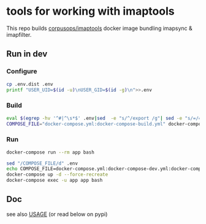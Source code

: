 # tools for working with imaptools

This repo builds [corpusops/imaptools](https://hub.docker.com/r/corpusops/imaptools) docker image bundling imapsync & imapfilter.

## Run in dev
### Configure
```bash
cp .env.dist .env
printf "USER_UID=$(id -u)\nUSER_GID=$(id -g)\n">>.env
```

### Build
```bash
eval $(egrep -hv '^#|^\s*$' .env|sed  -e "s/^/export /g"| sed -e "s/=/='/" -e "s/$/'/g"|xargs)
COMPOSE_FILE="docker-compose.yml:docker-compose-build.yml" docker-compose build
```

### Run

```bash
docker-compose run --rm app bash
```

```bash
sed "/COMPOSE_FILE/d" .env
echo COMPOSE_FILE=docker-compose.yml:docker-compose-dev.yml:docker-compose-build.yml>>.env
docker-compose up -d --force-recreate
docker-compose exec -u app app bash
```

## Doc
see also [USAGE](./USAGE.md) (or read below on pypi)

